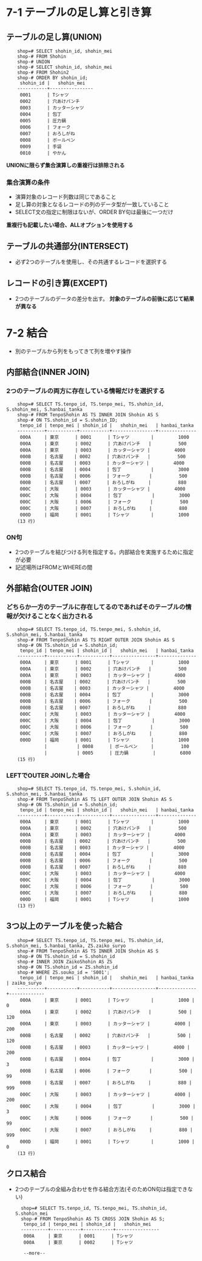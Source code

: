 # 7-1 テーブルの足し算と引き算

## テーブルの足し算(UNION)

        shop=# SELECT shohin_id, shohin_mei
        shop-# FROM Shohin
        shop-# UNION
        shop-# SELECT shohin_id, shohin_mei
        shop-# FROM Shohin2
        shop-# ORDER BY shohin_id;
         shohin_id |   shohin_mei
        -----------+----------------
         0001      | Tシャツ
         0002      | 穴あけパンチ
         0003      | カッターシャツ
         0004      | 包丁
         0005      | 圧力鍋
         0006      | フォーク
         0007      | おろしがね
         0008      | ボールペン
         0009      | 手袋
         0010      | やかん
   
**UNIONに限らず集合演算しの重複行は排除される**

### 集合演算の条件
- 演算対象のレコード列数は同じであること
- 足し算の対象となるレコードの列のデータ型が一致していること
- SELECT文の指定に制限はないが、ORDER BY句は最後に一つだけ

**重複行も記載したい場合、ALLオプションを使用する**

## テーブルの共通部分(INTERSECT)
- 必ず2つのテーブルを使用し、その共通するレコードを選択する

## レコードの引き算(EXCEPT)
- 2つのテーブルのデータの差分を出す。
**対象のテーブルの前後に応じて結果が異なる**


# 7-2 結合
- 別のテーブルから列をもってきて列を増やす操作

## 内部結合(INNER JOIN)
### 2つのテーブルの両方に存在している情報だけを選択する

        shop=# SELECT TS.tenpo_id, TS.tenpo_mei, TS.shohin_id, S.shohin_mei, S.hanbai_tanka
        shop-# FROM TenpoShohin AS TS INNER JOIN Shohin AS S
        shop-# ON TS.shohin_id = S.shohin_ID;
         tenpo_id | tenpo_mei | shohin_id |   shohin_mei   | hanbai_tanka
        ----------+-----------+-----------+----------------+--------------
         000A     | 東京      | 0001      | Tシャツ        |         1000
         000A     | 東京      | 0002      | 穴あけパンチ   |          500
         000A     | 東京      | 0003      | カッターシャツ |         4000
         000B     | 名古屋    | 0002      | 穴あけパンチ   |          500
         000B     | 名古屋    | 0003      | カッターシャツ |         4000
         000B     | 名古屋    | 0004      | 包丁           |         3000
         000B     | 名古屋    | 0006      | フォーク       |          500
         000B     | 名古屋    | 0007      | おろしがね     |          880
         000C     | 大阪      | 0003      | カッターシャツ |         4000
         000C     | 大阪      | 0004      | 包丁           |         3000
         000C     | 大阪      | 0006      | フォーク       |          500
         000C     | 大阪      | 0007      | おろしがね     |          880
         000D     | 福岡      | 0001      | Tシャツ        |         1000
        (13 行)

### ON句
- 2つのテーブルを結びつける列を指定する。内部結合を実施するために指定が必要
- 記述場所はFROMとWHEREの間


## 外部結合(OUTER JOIN)
### どちらか一方のテーブルに存在してるのであればそのテーブルの情報が欠けることなく出力される

        shop=# SELECT TS.tenpo_id, TS.tenpo_mei, S.shohin_id, S.shohin_mei, S.hanbai_tanka
        shop-# FROM TenpoShohin AS TS RIGHT OUTER JOIN Shohin AS S
        shop-# ON TS.shohin_id = S.shohin_id;
         tenpo_id | tenpo_mei | shohin_id |   shohin_mei   | hanbai_tanka
        ----------+-----------+-----------+----------------+--------------
         000A     | 東京      | 0001      | Tシャツ        |         1000
         000A     | 東京      | 0002      | 穴あけパンチ   |          500
         000A     | 東京      | 0003      | カッターシャツ |         4000
         000B     | 名古屋    | 0002      | 穴あけパンチ   |          500
         000B     | 名古屋    | 0003      | カッターシャツ |         4000
         000B     | 名古屋    | 0004      | 包丁           |         3000
         000B     | 名古屋    | 0006      | フォーク       |          500
         000B     | 名古屋    | 0007      | おろしがね     |          880
         000C     | 大阪      | 0003      | カッターシャツ |         4000
         000C     | 大阪      | 0004      | 包丁           |         3000
         000C     | 大阪      | 0006      | フォーク       |          500
         000C     | 大阪      | 0007      | おろしがね     |          880
         000D     | 福岡      | 0001      | Tシャツ        |         1000
                  |           | 0008      | ボールペン     |          100
                  |           | 0005      | 圧力鍋         |         6800
        (15 行)

### LEFTでOUTER JOINした場合

        shop=# SELECT TS.tenpo_id, TS.tenpo_mei, S.shohin_id, S.shohin_mei, S.hanbai_tanka
        shop-# FROM TenpoShohin AS TS LEFT OUTER JOIN Shohin AS S
        shop-# ON TS.shohin_id = S.shohin_id;
         tenpo_id | tenpo_mei | shohin_id |   shohin_mei   | hanbai_tanka
        ----------+-----------+-----------+----------------+--------------
         000A     | 東京      | 0001      | Tシャツ        |         1000
         000A     | 東京      | 0002      | 穴あけパンチ   |          500
         000A     | 東京      | 0003      | カッターシャツ |         4000
         000B     | 名古屋    | 0002      | 穴あけパンチ   |          500
         000B     | 名古屋    | 0003      | カッターシャツ |         4000
         000B     | 名古屋    | 0004      | 包丁           |         3000
         000B     | 名古屋    | 0006      | フォーク       |          500
         000B     | 名古屋    | 0007      | おろしがね     |          880
         000C     | 大阪      | 0003      | カッターシャツ |         4000
         000C     | 大阪      | 0004      | 包丁           |         3000
         000C     | 大阪      | 0006      | フォーク       |          500
         000C     | 大阪      | 0007      | おろしがね     |          880
         000D     | 福岡      | 0001      | Tシャツ        |         1000
        (13 行)

## 3つ以上のテーブルを使った結合

        shop=# SELECT TS.tenpo_id, TS.tenpo_mei, TS.shohin_id, S.shohin_mei, S.hanbai_tanka, ZS.zaiko_suryo
        shop-# FROM TenpoShohin AS TS INNER JOIN Shohin AS S
        shop-# ON TS.shohin_id = S.shohin_id
        shop-# INNER JOIN ZaikoShohin AS ZS
        shop-# ON TS.shohin_id = ZS.shohin_id
        shop-# WHERE ZS.souko_id = 'S001';
         tenpo_id | tenpo_mei | shohin_id |   shohin_mei   | hanbai_tanka | zaiko_suryo
        ----------+-----------+-----------+----------------+--------------+-------------
         000A     | 東京      | 0001      | Tシャツ        |         1000 |           0
         000A     | 東京      | 0002      | 穴あけパンチ   |          500 |         120
         000A     | 東京      | 0003      | カッターシャツ |         4000 |         200
         000B     | 名古屋    | 0002      | 穴あけパンチ   |          500 |         120
         000B     | 名古屋    | 0003      | カッターシャツ |         4000 |         200
         000B     | 名古屋    | 0004      | 包丁           |         3000 |           3
         000B     | 名古屋    | 0006      | フォーク       |          500 |          99
         000B     | 名古屋    | 0007      | おろしがね     |          880 |         999
         000C     | 大阪      | 0003      | カッターシャツ |         4000 |         200
         000C     | 大阪      | 0004      | 包丁           |         3000 |           3
         000C     | 大阪      | 0006      | フォーク       |          500 |          99
         000C     | 大阪      | 0007      | おろしがね     |          880 |         999
         000D     | 福岡      | 0001      | Tシャツ        |         1000 |           0
        (13 行)

## クロス結合
- 2つのテーブルの全組み合わせを作る結合方法(そのためON句は指定できない)

        shop=# SELECT TS.tenpo_id, TS.tenpo_mei, TS.shohin_id, S.shohin_mei
        shop-# FROM TenpoShohin AS TS CROSS JOIN Shohin AS S;
         tenpo_id | tenpo_mei | shohin_id |   shohin_mei
        ----------+-----------+-----------+----------------
         000A     | 東京      | 0001      | Tシャツ
         000A     | 東京      | 0002      | Tシャツ
        
         --more--
